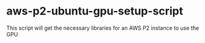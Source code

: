 # aws-p2-ubuntu-gpu-setup-script
This script will get the necessary libraries for an AWS P2 instance to use the GPU
